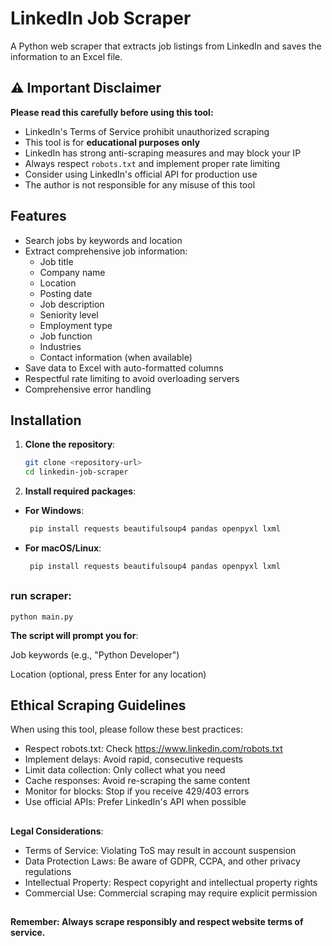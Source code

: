 # LinkedIn Job Scraper

A Python web scraper that extracts job listings from LinkedIn and saves the information to an Excel file.

## ⚠️ Important Disclaimer

**Please read this carefully before using this tool:**

- LinkedIn's Terms of Service prohibit unauthorized scraping
- This tool is for **educational purposes only**
- LinkedIn has strong anti-scraping measures and may block your IP
- Always respect `robots.txt` and implement proper rate limiting
- Consider using LinkedIn's official API for production use
- The author is not responsible for any misuse of this tool

## Features

- Search jobs by keywords and location
- Extract comprehensive job information:
  - Job title
  - Company name
  - Location
  - Posting date
  - Job description
  - Seniority level
  - Employment type
  - Job function
  - Industries
  - Contact information (when available)
- Save data to Excel with auto-formatted columns
- Respectful rate limiting to avoid overloading servers
- Comprehensive error handling

## Installation

1. **Clone the repository**:
   ```bash
   git clone <repository-url>
   cd linkedin-job-scraper

2. **Install required packages**:
- **For Windows**:
   ```bash
    pip install requests beautifulsoup4 pandas openpyxl lxml
- **For macOS/Linux**:
   ```bash
    pip install requests beautifulsoup4 pandas openpyxl lxml
##
### run scraper:
    python main.py
**The script will prompt you for**:

Job keywords (e.g., "Python Developer")

Location (optional, press Enter for any location)
##
## Ethical Scraping Guidelines
When using this tool, please follow these best practices:

- Respect robots.txt: Check https://www.linkedin.com/robots.txt
- Implement delays: Avoid rapid, consecutive requests
- Limit data collection: Only collect what you need
- Cache responses: Avoid re-scraping the same content
- Monitor for blocks: Stop if you receive 429/403 errors
- Use official APIs: Prefer LinkedIn's API when possible
##
**Legal Considerations**:
- Terms of Service: Violating ToS may result in account suspension
- Data Protection Laws: Be aware of GDPR, CCPA, and other privacy regulations
- Intellectual Property: Respect copyright and intellectual property rights
- Commercial Use: Commercial scraping may require explicit permission
##
**Remember: Always scrape responsibly and respect website terms of service.**